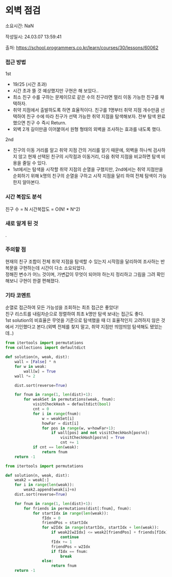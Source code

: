 # 외벽 점검

소요시간: NaN

작성일시: 24.03.07 13:59:41

출처: https://school.programmers.co.kr/learn/courses/30/lessons/60062

### 접근 방법
1st
- 19/25 (시간 초과)
- 시간 초과 뜰 것 예상했지만 구현은 해 보았다..
- 최소 친구 수를 구하는 문제이므로 같은 수의 친구라면 멀리 이동 가능한 친구를 채택하자.
- 취약 지점에서 출발하도록 하면 효율적이다. 친구를 1명부터 취약 지점 개수만큼 선택하여 친구 수에 따라 친구가 선택 가능한 취약 지점을 탐색해보자. 전부 탐색 완료했으면 친구 수 즉시 Return.
- 외벽 2개 길이만큼 이어붙여서 원형 형태의 외벽을 조사하는 효과를 내도록 했다.

2nd
- 친구의 이동 거리를 알고 취약 지점 간의 거리를 알기 때문에, 외벽을 하나씩 검사하지 않고 현재 선택된 친구의 시작점과 이동거리, 다음 취약 지점을 비교하면 탐색 비용을 줄일 수 있다.
- 1st에서는 탐색을 시작할 취약 지점의 순열을 구했지만, 2nd에서는 취약 지점만을 순회하기 위해 k명의 친구의 순열을 구하고 시작 지점을 달리 하여 전체 탐색이 가능한지 알아본다.

### 시간 복잡도 분석
친구 수 = N
시간복잡도 = O(N! * N^2)

### 새로 알게 된 것
.

### 주의할 점
현재의 친구 조합이 전체 취약 지점을 탐색할 수 있는지 시작점을 달리하여 조사하는 반복문을 구현하는데 시간이 다소 소요되었다.  
정해진 변수가 어느 것이며, 가변값이 무엇이 되어야 하는지 정리하고 그림을 그려 확인해보니 구현이 한결 편해졌다.

### 기타 코멘트
순열로 접근하여 모든 가능성을 조회하는 최초 접근은 좋았다!  
친구 리스트를 내림차순으로 정렬하여 최초 k명만 탐색 보내는 접근도 좋다.  
1st solution의 비효율은 무엇을 기준으로 탐색했을 때 더 효율적인지 고려하지 않은 것에서 기인했다고 본다.(외벽 전체를 찾지 말고, 취약 지점만 띄엄띄엄 탐색해도 됐었는데..)

```python
from itertools import permutations
from collections import defaultdict

def solution(n, weak, dist):
    wall = [False] * n
    for w in weak:
        wall[w] = True
    wall *= 2

    dist.sort(reverse=True)

    for fnum in range(1, len(dist)+1):
        for weakSet in permutations(weak, fnum):
            visitCheckHash = defaultdict(bool)
            cnt = 0
            for i in range(fnum):
                w = weakSet[i]
                howFar = dist[i]
                for pos in range(w, w+howFar+1):
                    if wall[pos] and not visitCheckHash[pos%n]:
                        visitCheckHash[pos%n] = True
                        cnt += 1
            if cnt == len(weak):
                return fnum
    return -1
```
```python
from itertools import permutations

def solution(n, weak, dist):
    weak2 = weak[:]
    for i in range(len(weak)):
        weak2.append(weak[i]+n)
    dist.sort(reverse=True)

    for fnum in range(1, len(dist)+1):
        for friends in permutations(dist[:fnum], fnum):
            for startIdx in range(len(weak)):
                fIdx = 0
                friendPos = startIdx
                for w2Idx in range(startIdx, startIdx + len(weak)):
                    if weak2[w2Idx] <= weak2[friendPos] + friends[fIdx]:
                        continue
                    fIdx += 1
                    friendPos = w2Idx
                    if fIdx == fnum:
                        break
                else:
                    return fnum
    return -1
```
